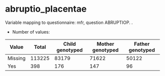 # abruptio_placentae
Variable mapping to questionnaire: mfr, question ABRUPTIOP.
.
- Number of values:

| Value | Total | Child genotyped | Mother genotyped | Father genotyped |
| ----- | ----- | --------------- | ---------------- | ---------------- |
| Missing | 113225 | 83179 | 71622 | 50122 |
| Yes | 398 | 176 | 147 |96 |



